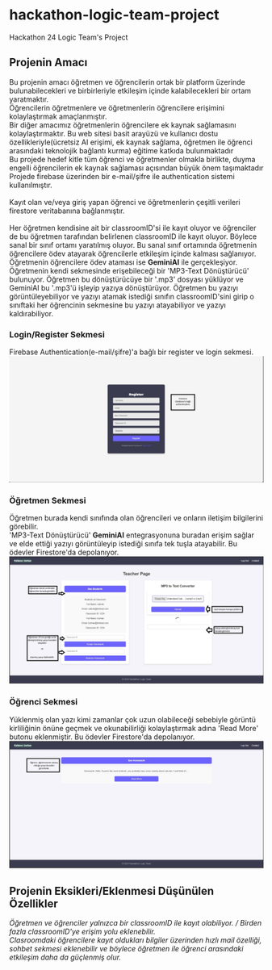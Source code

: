 # hackathon-logic-team-project
Hackathon 24 Logic Team's Project
## Projenin Amacı
Bu projenin amacı öğretmen ve öğrencilerin ortak bir platform üzerinde bulunabilecekleri ve birbirleriyle etkileşim içinde kalabilecekleri bir ortam yaratmaktır.<br/>
Öğrencilerin öğretmenlere ve öğretmenlerin öğrencilere erişimini kolaylaştırmak amaçlanmıştır.<br/>
Bir diğer amacımız öğretmenlerin öğrencilere ek kaynak sağlamasını kolaylaştırmaktır. Bu web sitesi basit arayüzü ve kullanıcı dostu özellikleriyle(ücretsiz AI erişimi, ek kaynak sağlama, öğretmen ile öğrenci arasındaki teknolojik bağlantı kurma) eğitime katkıda bulunmaktadır<br/>
Bu projede hedef kitle tüm öğrenci ve öğretmenler olmakla birlikte, duyma engelli öğrencilerin ek kaynak sağlaması açısından büyük önem taşımaktadır<br/>
Projede firebase üzerinden bir e-mail/şifre ile authentication sistemi kullanılmıştır.<br/><br/>
Kayıt olan ve/veya giriş yapan öğrenci ve öğretmenlerin çeşitli verileri firestore veritabanına bağlanmıştır.<br/><br/>
Her öğretmen kendisine ait bir classroomID'si ile kayıt oluyor ve öğrenciler de bu öğretmen tarafından belirlenen classroomID ile kayıt oluyor. Böylece sanal bir sınıf ortamı yaratılmış oluyor. Bu sanal sınıf ortamında öğretmenin öğrencilere ödev atayarak öğrencilerle etkileşim içinde kalması sağlanıyor.<br/>
Öğretmenin öğrencilere ödev ataması ise **GeminiAI** ile gerçekleşiyor. Öğretmenin kendi sekmesinde erişebileceği bir 'MP3-Text Dönüştürücü' bulunuyor. Öğretmen bu dönüştürücüye bir '.mp3' dosyası yüklüyor ve GeminiAI bu '.mp3'ü işleyip yazıya dönüştürüyor. Öğretmen bu yazıyı görüntüleyebiliyor ve yazıyı atamak istediği sınıfın classroomID'sini girip o sınıftaki her öğrencinin sekmesine bu yazıyı atayabiliyor ve yazıyı kaldırabiliyor. 

### Login/Register Sekmesi
Firebase Authentication(e-mail/şifre)'a bağlı bir register ve login sekmesi.
![login](https://github.com/salihalperc/hackathon-logic-team-project/blob/main/images/login.jpg)

### Öğretmen Sekmesi
Öğretmen burada kendi sınıfında olan öğrencileri ve onların iletişim bilgilerini görebilir.<br/>
'MP3-Text Dönüştürücü' **GeminiAI** entegrasyonuna buradan erişim sağlar ve elde ettiği yazıyı görüntüleyip istediği sınıfa tek tuşla atayabilir.
Bu ödevler Firestore'da depolanıyor.
![admin](https://github.com/salihalperc/hackathon-logic-team-project/blob/main/images/admin.jpg)

### Öğrenci Sekmesi
Yüklenmiş olan yazı kimi zamanlar çok uzun olabileceği sebebiyle görüntü kirliliğinin önüne geçmek ve okunabilirliği kolaylaştırmak adına 'Read More' butonu eklenmiştir.
Bu ödevler Firestore'da depolanıyor.
![user](https://github.com/salihalperc/hackathon-logic-team-project/blob/main/images/user.jpg)

## Projenin Eksikleri/Eklenmesi Düşünülen Özellikler
*Öğretmen ve öğrenciler yalnızca bir classroomID ile kayıt olabiliyor. / Birden fazla classroomID'ye erişim yolu eklenebilir.*<br/>
*Clasroomdaki öğrencilere kayıt oldukları bilgiler üzerinden hızlı mail özelliği, sohbet sekmesi eklenebilir ve böylece öğretmen ile öğrenci arasındaki etkileşim daha da güçlenmiş olur.*
